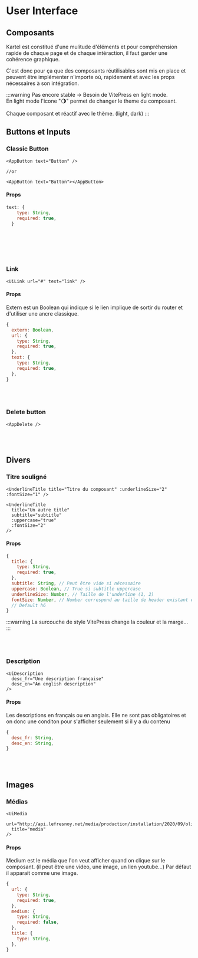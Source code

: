 # User Interface

## Composants

Kartel est constitué d'une mulitude d'éléments et pour compréhension rapide de chaque page et de chaque intéraction,
il faut garder une cohérence graphique.

C'est donc pour ça que des composants réutilisables sont mis en place et peuvent être implémenter n'importe où, rapidement et
avec les props nécessaires à son intégration.

:::warning
Pas encore stable -> Besoin de VitePress en light mode.
<br/>
En light mode l'icone "🌖" permet de changer le theme du composant.
<br/>
<br/>
Chaque composant et réactif avec le thème. (light, dark)
:::

## Buttons et Inputs

<script setup>
import WrapperPreview from '../WrapperPreview.vue'

// Buttons & Inputs
import AppButton from '../../src/components/ui/AppButton.vue'
import AppDelete from '../../src/components/ui/AppDelete.vue'
import UiLink from '../../src/components/ui/UiLink.vue'
// import UiSearch from '../../src/components/ui/UiSearch.vue'


// Elements
import UnderlineTitle from '../../src/components/ui/UnderlineTitle.vue'
import UiDescription from '../../src/components/ui/UiDescription.vue'

// Images
import UiMedia from '../../src/components/ui/UiMedia.vue'
// import ArtworkCard from '../../src/components/artwork/ArtworkCard.vue'

</script>

### Classic Button

```vue
<AppButton text="Button" />

//or

<AppButton text="Button"></AppButton>
```

#### Props

```js
text: {
    type: String,
    required: true,
  }
```

<WrapperPreview>
<AppButton text="Button" />
</WrapperPreview>

<br/>
<br/>

<!-- ### Search

```vue
<UiSearch url="#" text="link" />

````

<WrapperPreview>
<UiSearch/>
</WrapperPreview> -->

<br/>
<br/>

### Link

```vue
<UiLink url="#" text="link" />
````

#### Props

Extern est un Boolean qui indique si le lien implique de sortir du router et d'utiliser une ancre classique.

```js
{
  extern: Boolean,
  url: {
    type: String,
    required: true,
  },
  text: {
    type: String,
    required: true,
  },
}
```

<WrapperPreview>
<UiLink url="#" text="link" class="cursor-pointer"/>
</WrapperPreview>

<br/>
<br/>

### Delete button

```vue
<AppDelete />
```

<WrapperPreview>
<AppDelete />
</WrapperPreview>

<br/>
<br/>

## Divers

### Titre souligné

```vue
<UnderlineTitle title="Titre du composant" :underlineSize="2" :fontSize="1" />

<UnderlineTitle
  title="Un autre title"
  subtitle="subtitle"
  :uppercase="true"
  :fontSize="2"
/>
```

#### Props

```js
{
  title: {
    type: String,
    required: true,
  },
  subtitle: String, // Peut être vide si nécessaire
  uppercase: Boolean, // True si subtitle uppercase
  underlineSize: Number, // Taille de l'underline (1, 2)
  fontSize: Number, // Number correspond au taille de header existant en html.
  // Default h6
}
```

:::warning
La surcouche de style VitePress change la couleur et la marge...
:::

<WrapperPreview>
<UnderlineTitle title="Titre du composant"   :underlineSize="2" :fontSize="1" />

<UnderlineTitle title="Un autre title" subtitle="subtitle" :uppercase="true" :fontSize="2" />
</WrapperPreview>

<br/>
<br/>

### Description

```vue
<UiDescription
  desc_fr="Une description française"
  desc_en="An english description"
/>
```

#### Props

Les descriptions en français ou en anglais. Elle ne sont pas obligatoires et on donc une conditon pour s'afficher seulement si il y a
du contenu

```js
{
  desc_fr: String,
  desc_en: String,
}
```

<WrapperPreview>
<UiDescription desc_fr="Lorem, ipsum dolor sit amet consectetur adipisicing elit. Illum necessitatibus delectus commodi eos nulla. Soluta iste esse explicabo sed. Sed id, soluta illo in minus voluptates maxime reprehenderit aut recusandae." desc_en="Lorem ipsum, dolor sit amet consectetur adipisicing elit. Corrupti, quos. Fugiat at accusamus ea quaerat sunt, sapiente omnis accusantium reiciendis, saepe enim totam sed, itaque ipsa quod velit soluta expedita?"/>
</WrapperPreview>

<br/>
<br/>

## Images

### Médias

```vue
<UiMedia
  url="http://api.lefresnoy.net/media/production/installation/2020/09/olivier_bemer_10h10_05_q2d_b3A.tif"
  title="media"
/>
```

#### Props

Medium est le média que l'on veut afficher quand on clique sur le composant. (il peut être une video, une image, un lien youtube...)
Par défaut il apparait comme une image.

```js
{
  url: {
    type: String,
    required: true,
  },
  medium: {
    type: String,
    required: false,
  },
  title: {
    type: String,
  },
}
```

<WrapperPreview>
<UiMedia url="http://api.lefresnoy.net/media/production/installation/2020/09/olivier_bemer_10h10_05_q2d_b3A.tif" title="media"/>
</WrapperPreview>

<!-- Le composant invoque Pinia qui n'est pas dans vitepress donc bug, Dupliquer les composants pour en faire une version docs ? pas forcément pratique honnêtement... et sur une question de maintenabilité des modifications peuvent se perdre. -->
<!-- <br/>
<br/>

### Artwork Card

```vue
<ArtworkCard />
```

#### Props

```js
{
  url: {
    type: String,
    required: true,
  },
  picture: {
    type: String,
    required: true,
  },
  title: {
    type: String,
    required: true,
  },
}
```

<WrapperPreview>
<ArtworkCard url="#" picture="http://api.lefresnoy.net/media/production/installation/2020/09/olivier_bemer_10h10_05_q2d_b3A.tif" title="media"/>
</WrapperPreview> -->
